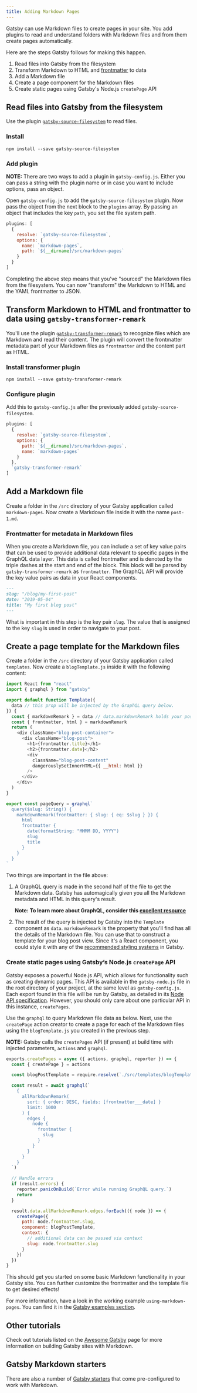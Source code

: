 ```yaml
---
title: Adding Markdown Pages
---
```


Gatsby can use Markdown files to create pages in your site.
You add plugins to read and understand folders with Markdown files and from them create pages automatically.

Here are the steps Gatsby follows for making this happen.

1. Read files into Gatsby from the filesystem
2. Transform Markdown to HTML and [frontmatter](#frontmatter-for-metadata-in-markdown-files) to data
3. Add a Markdown file
4. Create a page component for the Markdown files
5. Create static pages using Gatsby's Node.js `createPage` API

## Read files into Gatsby from the filesystem

Use the plugin [`gatsby-source-filesystem`](/packages/gatsby-source-filesystem/#gatsby-source-filesystem) to read files.

### Install

`npm install --save gatsby-source-filesystem`

### Add plugin

**NOTE:** There are two ways to add a plugin in `gatsby-config.js`. Either you can pass a string with the plugin name or in case you want to include options, pass an object.

Open `gatsby-config.js` to add the `gatsby-source-filesystem` plugin. Now pass the object from the next block to the `plugins` array. By passing an object that includes the key `path`, you set the file system path.

```javascript:title=gatsby-config.js
plugins: [
  {
    resolve: `gatsby-source-filesystem`,
    options: {
      name: `markdown-pages`,
      path: `${__dirname}/src/markdown-pages`
    }
  }
]
```

Completing the above step means that you've "sourced" the Markdown files from the filesystem. You can now "transform" the Markdown to HTML and the YAML frontmatter to JSON.

## Transform Markdown to HTML and frontmatter to data using `gatsby-transformer-remark`

You'll use the plugin [`gatsby-transformer-remark`](/packages/gatsby-transformer-remark/) to recognize files which are Markdown and read their content. The plugin will convert the frontmatter metadata part of your Markdown files as `frontmatter` and the content part as HTML.

### Install transformer plugin

`npm install --save gatsby-transformer-remark`

### Configure plugin

Add this to `gatsby-config.js` after the previously added `gatsby-source-filesystem`.

```javascript:title=gatsby-config.js
plugins: [
  {
    resolve: `gatsby-source-filesystem`,
    options: {
      path: `${__dirname}/src/markdown-pages`,
      name: `markdown-pages`
    }
  },
  `gatsby-transformer-remark`
]
```

## Add a Markdown file

Create a folder in the `/src` directory of your Gatsby application called `markdown-pages`.
Now create a Markdown file inside it with the name `post-1.md`.

### Frontmatter for metadata in Markdown files

When you create a Markdown file, you can include a set of key value pairs that can be used to provide additional data relevant to specific pages in the GraphQL data layer. This data is called frontmatter and is denoted by the triple dashes at the start and end of the block. This block will be parsed by `gatsby-transformer-remark` as `frontmatter`. The GraphQL API will provide the key value pairs as data in your React components.

```markdown:title=src/markdown-pages/post-1.md
---
slug: "/blog/my-first-post"
date: "2019-05-04"
title: "My first blog post"
---
```

What is important in this step is the key pair `slug`. The value that is assigned to the key `slug` is used in order to navigate to your post.

## Create a page template for the Markdown files

Create a folder in the `/src` directory of your Gatsby application called `templates`.
Now create a `blogTemplate.js` inside it with the following content:

```jsx:title=src/templates/blogTemplate.js
import React from "react"
import { graphql } from "gatsby"

export default function Template({
  data // this prop will be injected by the GraphQL query below.
}) {
  const { markdownRemark } = data // data.markdownRemark holds your post data
  const { frontmatter, html } = markdownRemark
  return (
    <div className="blog-post-container">
      <div className="blog-post">
        <h1>{frontmatter.title}</h1>
        <h2>{frontmatter.date}</h2>
        <div
          className="blog-post-content"
          dangerouslySetInnerHTML={{ __html: html }}
        />
      </div>
    </div>
  )
}

export const pageQuery = graphql`
  query($slug: String!) {
    markdownRemark(frontmatter: { slug: { eq: $slug } }) {
      html
      frontmatter {
        date(formatString: "MMMM DD, YYYY")
        slug
        title
      }
    }
  }
`
```

Two things are important in the file above:

1. A GraphQL query is made in the second half of the file to get the Markdown data. Gatsby has automagically given you all the Markdown metadata and HTML in this query's result.

   **Note: To learn more about GraphQL, consider this [excellent resource](https://www.howtographql.com/)**

2. The result of the query is injected by Gatsby into the `Template` component as `data`. `markdownRemark` is the property that you'll find has all the details of the Markdown file. You can use that to construct a template for your blog post view. Since it's a React component, you could style it with any of the [recommended styling systems](/docs/styling/) in Gatsby.

### Create static pages using Gatsby’s Node.js `createPage` API

Gatsby exposes a powerful Node.js API, which allows for functionality such as creating dynamic pages. This API is available in the `gatsby-node.js` file in the root directory of your project, at the same level as `gatsby-config.js`. Each export found in this file will be run by Gatsby, as detailed in its [Node API specification](/docs/node-apis/). However, you should only care about one particular API in this instance, `createPages`.

Use the `graphql` to query Markdown file data as below. Next, use the `createPage` action creator to create a page for each of the Markdown files using the `blogTemplate.js` you created in the previous step.

**NOTE:** Gatsby calls the `createPages` API (if present) at build time with injected parameters, `actions` and `graphql`.

```javascript:title=gatsby-node.js
exports.createPages = async ({ actions, graphql, reporter }) => {
  const { createPage } = actions

  const blogPostTemplate = require.resolve(`./src/templates/blogTemplate.js`)

  const result = await graphql(`
    {
      allMarkdownRemark(
        sort: { order: DESC, fields: [frontmatter___date] }
        limit: 1000
      ) {
        edges {
          node {
            frontmatter {
              slug
            }
          }
        }
      }
    }
  `)

  // Handle errors
  if (result.errors) {
    reporter.panicOnBuild(`Error while running GraphQL query.`)
    return
  }

  result.data.allMarkdownRemark.edges.forEach(({ node }) => {
    createPage({
      path: node.frontmatter.slug,
      component: blogPostTemplate,
      context: {
        // additional data can be passed via context
        slug: node.frontmatter.slug
      }
    })
  })
}
```

This should get you started on some basic Markdown functionality in your Gatsby site. You can further customize the frontmatter and the template file to get desired effects!

For more information, have a look in the working example `using-markdown-pages`. You can find it in the [Gatsby examples section](https://github.com/gatsbyjs/gatsby/tree/master/examples).

## Other tutorials

Check out tutorials listed on the [Awesome Gatsby](/docs/awesome-gatsby-resources/#gatsby-tutorials) page for more information on building Gatsby sites with Markdown.

## Gatsby Markdown starters

There are also a number of [Gatsby starters](/starters?c=Markdown) that come pre-configured to work with Markdown.
